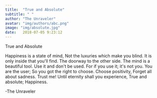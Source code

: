 ```yaml
---
title:  "True and Absolute"
subtitle: " "
author: "The Unraveler"
avatar: "img/authors/abc.png"
image: "img/absolute.jpg"
date:   2018-07-05 9:23:12
---
```

True and Absolute

Happiness is a state of mind,
Not the luxuries which make you blind.
It is only inside that you'll find.
The doorway to the other side.
The mind is a beautiful tool.
Use it and don't be used.
For if you use it; it's not you.
You are the user; 
So you got the right to choose.
Choose positivity,
Forget all about sadness.
Trust me!
Until eternity shall you experience,
True and absolute; Happiness.

-The Unraveler